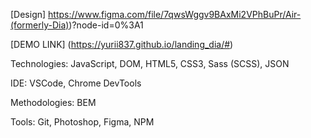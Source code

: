 [Design] https://www.figma.com/file/7qwsWggv9BAxMi2VPhBuPr/Air-(formerly-Dia))?node-id=0%3A1

[DEMO LINK] (https://yurii837.github.io/landing_dia/#)

Technologies: JavaScript, DOM, HTML5, CSS3, Sass (SCSS), JSON

IDE: VSCode, Chrome DevTools

Methodologies: BEM

Tools: Git, Photoshop, Figma, NPM
